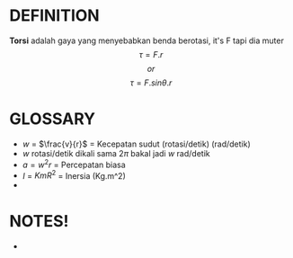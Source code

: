 # DEFINITION
**Torsi** adalah gaya yang menyebabkan benda berotasi, it's F tapi dia muter
$$ \tau = F. r $$
$$or$$
$$\tau = F. sin \theta.r$$
# GLOSSARY
* $w$ = $\frac{v}{r}$ = Kecepatan sudut (rotasi/detik) (rad/detik) 
* $w$ rotasi/detik dikali sama $2\pi$ bakal jadi $w$ rad/detik
* $a = w^{2} r$ = Percepatan biasa
* $I$ = $KmR^{2}$ = Inersia (Kg.m^2)
* 

# NOTES!
* 